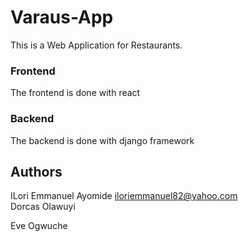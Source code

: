 # Varaus-App

This is a Web Application for Restaurants.

### Frontend

The frontend is done with react

### Backend

The backend is done with django framework

## Authors

ILori Emmanuel Ayomide <iloriemmanuel82@yahoo.com><br>
Dorcas Olawuyi

Eve Ogwuche
